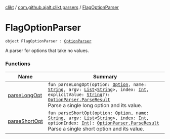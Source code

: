 [clikt](../../index.md) / [com.github.ajalt.clikt.parsers](../index.md) / [FlagOptionParser](./index.md)

# FlagOptionParser

`object FlagOptionParser : `[`OptionParser`](../-option-parser/index.md)

A parser for options that take no values.

### Functions

| Name | Summary |
|---|---|
| [parseLongOpt](parse-long-opt.md) | `fun parseLongOpt(option: `[`Option`](../../com.github.ajalt.clikt.parameters.options/-option/index.md)`, name: `[`String`](https://kotlinlang.org/api/latest/jvm/stdlib/kotlin/-string/index.html)`, argv: `[`List`](https://kotlinlang.org/api/latest/jvm/stdlib/kotlin.collections/-list/index.html)`<`[`String`](https://kotlinlang.org/api/latest/jvm/stdlib/kotlin/-string/index.html)`>, index: `[`Int`](https://kotlinlang.org/api/latest/jvm/stdlib/kotlin/-int/index.html)`, explicitValue: `[`String`](https://kotlinlang.org/api/latest/jvm/stdlib/kotlin/-string/index.html)`?): `[`OptionParser.ParseResult`](../-option-parser/-parse-result/index.md)<br>Parse a single long option and its value. |
| [parseShortOpt](parse-short-opt.md) | `fun parseShortOpt(option: `[`Option`](../../com.github.ajalt.clikt.parameters.options/-option/index.md)`, name: `[`String`](https://kotlinlang.org/api/latest/jvm/stdlib/kotlin/-string/index.html)`, argv: `[`List`](https://kotlinlang.org/api/latest/jvm/stdlib/kotlin.collections/-list/index.html)`<`[`String`](https://kotlinlang.org/api/latest/jvm/stdlib/kotlin/-string/index.html)`>, index: `[`Int`](https://kotlinlang.org/api/latest/jvm/stdlib/kotlin/-int/index.html)`, optionIndex: `[`Int`](https://kotlinlang.org/api/latest/jvm/stdlib/kotlin/-int/index.html)`): `[`OptionParser.ParseResult`](../-option-parser/-parse-result/index.md)<br>Parse a single short option and its value. |
